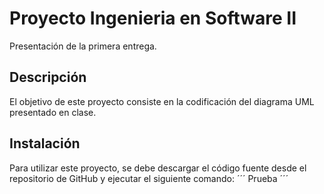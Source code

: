 # Proyecto Ingenieria en Software II

Presentación de la primera entrega.

## Descripción

El objetivo de este proyecto consiste en la codificación del diagrama UML presentado en clase.

## Instalación

Para utilizar este proyecto, se debe descargar el código fuente desde el repositorio de GitHub y ejecutar el siguiente comando:
´´´
Prueba
´´´

